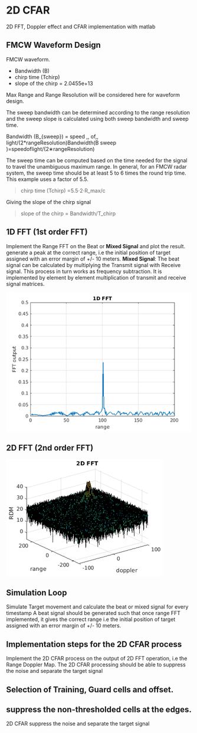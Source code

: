 # 2D CFAR 
2D FFT, Doppler effect and CFAR implementation with matlab

## FMCW Waveform Design
FMCW waveform. 
* Bandwidth (B)
* chirp time (Tchirp) 
* slope of the chirp = 2.0455e+13

Max Range and Range Resolution will be considered here for waveform design.

The sweep bandwidth can be determined according to the range resolution and the sweep slope is calculated using both sweep bandwidth and sweep time.

Bandwidth (B_{sweep}) = speed \,\, of\,\, light/(2*rangeResolution)Bandwidth(B 
sweep
​	 )=speedoflight/(2∗rangeResolution)

The sweep time can be computed based on the time needed for the signal to travel the unambiguous maximum range. In general, for an FMCW radar system, the sweep time should be at least 5 to 6 times the round trip time. This example uses a factor of 5.5.

> chirp time (Tchirp) =5.5⋅2⋅R_max/c

Giving the slope of the chirp signal
> slope of the chirp  = Bandwidth/T_chirp



## 1D FFT (1st order FFT)
Implement the Range FFT on the Beat or **Mixed Signal** and plot the result.
generate a peak at the correct range, i.e the initial position of target assigned with an error margin of +/- 10 meters.
**Mixed Signal**: The beat signal can be calculated by multiplying the Transmit signal with Receive signal. This process in turn works as frequency subtraction. It is implemented by element by element multiplication of transmit and receive signal matrices.

![Result](1DFFT.png)

## 2D FFT (2nd order FFT)

![Result2](2DFFT.png)

## Simulation Loop 
Simulate Target movement and calculate the beat or mixed signal for every timestamp
A beat signal should be generated such that once range FFT implemented, it gives the correct range i.e the initial position of target assigned with an error margin of +/- 10 meters.

## Implementation steps for the 2D CFAR process
Implement the 2D CFAR process on the output of 2D FFT operation, i.e the Range Doppler Map.
The 2D CFAR processing should be able to suppress the noise and separate
the target signal

## Selection of Training, Guard cells and offset.

## suppress the non-thresholded cells at the edges.
2D CFAR suppress the noise and separate the target signal
